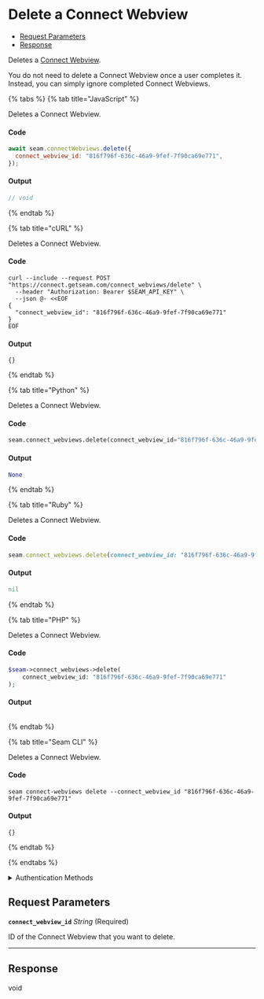 # Delete a Connect Webview

- [Request Parameters](#request-parameters)
- [Response](#response)

Deletes a [Connect Webview](../../core-concepts/connect-webviews/README.md).

You do not need to delete a Connect Webview once a user completes it. Instead, you can simply ignore completed Connect Webviews.


{% tabs %}
{% tab title="JavaScript" %}

Deletes a Connect Webview.

#### Code

```javascript
await seam.connectWebviews.delete({
  connect_webview_id: "816f796f-636c-46a9-9fef-7f90ca69e771",
});
```

#### Output

```javascript
// void
```
{% endtab %}

{% tab title="cURL" %}

Deletes a Connect Webview.

#### Code

```curl
curl --include --request POST "https://connect.getseam.com/connect_webviews/delete" \
  --header "Authorization: Bearer $SEAM_API_KEY" \
  --json @- <<EOF
{
  "connect_webview_id": "816f796f-636c-46a9-9fef-7f90ca69e771"
}
EOF
```

#### Output

```curl
{}
```
{% endtab %}

{% tab title="Python" %}

Deletes a Connect Webview.

#### Code

```python
seam.connect_webviews.delete(connect_webview_id="816f796f-636c-46a9-9fef-7f90ca69e771")
```

#### Output

```python
None
```
{% endtab %}

{% tab title="Ruby" %}

Deletes a Connect Webview.

#### Code

```ruby
seam.connect_webviews.delete(connect_webview_id: "816f796f-636c-46a9-9fef-7f90ca69e771")
```

#### Output

```ruby
nil
```
{% endtab %}

{% tab title="PHP" %}

Deletes a Connect Webview.

#### Code

```php
$seam->connect_webviews->delete(
    connect_webview_id: "816f796f-636c-46a9-9fef-7f90ca69e771"
);
```

#### Output

```php

```
{% endtab %}

{% tab title="Seam CLI" %}

Deletes a Connect Webview.

#### Code

```seam_cli
seam connect-webviews delete --connect_webview_id "816f796f-636c-46a9-9fef-7f90ca69e771"
```

#### Output

```seam_cli
{}
```
{% endtab %}

{% endtabs %}


<details>

<summary>Authentication Methods</summary>

- API key
- Personal access token
  <br>Must also include the `seam-workspace` header in the request.

To learn more, see [Authentication](https://docs.seam.co/latest/api/authentication).
</details>

## Request Parameters

**`connect_webview_id`** *String* (Required)

ID of the Connect Webview that you want to delete.

---


## Response

void

